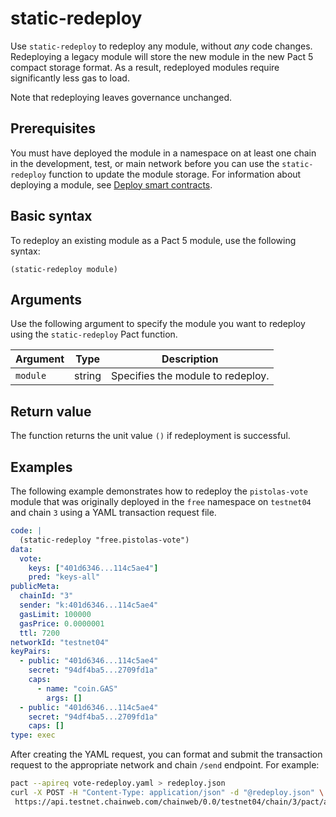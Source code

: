 # static-redeploy

Use `static-redeploy` to redeploy any module, without _any_ code changes. Redeploying a legacy module will store the new module in the new Pact 5 compact storage format.
As a result, redeployed modules require significantly less gas to load.

Note that redeploying leaves governance unchanged.

## Prerequisites

You must have deployed the module in a namespace on at least one chain in the development, test, or main network before you can use the `static-redeploy` function to update the module storage. 
For information about deploying a module, see [Deploy smart contracts](/guides/contracts/howto-deploy-contracts).

## Basic syntax

To redeploy an existing module as a Pact 5 module, use the following syntax:

```pact
(static-redeploy module)
```

## Arguments

Use the following argument to specify the module you want to redeploy using the `static-redeploy` Pact function.

| Argument | Type | Description
| -------- | ---- | -----------
| `module` | string | Specifies the module to redeploy.

## Return value

The function returns the unit value `()` if redeployment is successful.

## Examples

The following example demonstrates how to redeploy the `pistolas-vote` module that was originally deployed in the `free` namespace on `testnet04` and chain `3` using a YAML transaction request file.

```yaml
code: |
  (static-redeploy "free.pistolas-vote")
data:
  vote:
    keys: ["401d6346...114c5ae4"]
    pred: "keys-all"
publicMeta:
  chainId: "3"
  sender: "k:401d6346...114c5ae4"
  gasLimit: 100000
  gasPrice: 0.0000001
  ttl: 7200
networkId: "testnet04"
keyPairs:
  - public: "401d6346...114c5ae4"
    secret: "94df4ba5...2709fd1a"
    caps:
      - name: "coin.GAS"
        args: []
  - public: "401d6346...114c5ae4"
    secret: "94df4ba5...2709fd1a"
    caps: []
type: exec
```

After creating the YAML request, you can format and submit the transaction request to the appropriate network and chain `/send` endpoint.
For example:

```bash
pact --apireq vote-redeploy.yaml > redeploy.json
curl -X POST -H "Content-Type: application/json" -d "@redeploy.json" \
 https://api.testnet.chainweb.com/chainweb/0.0/testnet04/chain/3/pact/api/v1/send
```